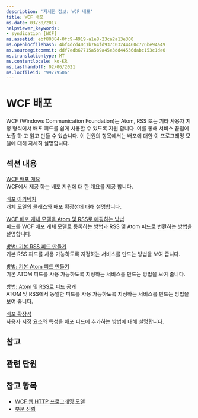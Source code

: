 ```yaml
---
description: '자세한 정보: WCF 배포'
title: WCF 배포
ms.date: 03/30/2017
helpviewer_keywords:
- syndication [WCF]
ms.assetid: ebf80384-0fc9-4919-a1e8-23ca2a13e300
ms.openlocfilehash: 4bf4dcd40c1b764fd937c03244460c726be94a49
ms.sourcegitcommit: ddf7edb67715a5b9a45e3dd44536dabc153c1de0
ms.translationtype: MT
ms.contentlocale: ko-KR
ms.lasthandoff: 02/06/2021
ms.locfileid: "99779506"
---
```

# <a name="wcf-syndication"></a>WCF 배포

WCF (Windows Communication Foundation)는 Atom, RSS 또는 기타 사용자 지정 형식에서 배포 피드를 쉽게 사용할 수 있도록 지원 합니다 .이를 통해 서비스 끝점에 노출 하 고 읽고 만들 수 있습니다. 이 단원의 항목에서는 배포에 대한 이 프로그래밍 모델에 대해 자세히 설명합니다.  
  
## <a name="in-this-section"></a>섹션 내용  

 [WCF 배포 개요](wcf-syndication-overview.md)  
 WCF에서 제공 하는 배포 지원에 대 한 개요를 제공 합니다.  
  
 [배포 아키텍처](architecture-of-syndication.md)  
 개체 모델의 클래스와 배포 확장성에 대해 설명합니다.  
  
 [WCF 배포 개체 모델을 Atom 및 RSS로 매핑하는 방법](how-the-wcf-syndication-object-model-maps-to-atom-and-rss.md)  
 피드를 WCF 배포 개체 모델로 등록하는 방법과 RSS 및 Atom 피드로 변환하는 방법을 설명합니다.  
  
 [방법: 기본 RSS 피드 만들기](how-to-create-a-basic-rss-feed.md)  
 기본 RSS 피드를 사용 가능하도록 지정하는 서비스를 만드는 방법을 보여 줍니다.  
  
 [방법: 기본 Atom 피드 만들기](how-to-create-a-basic-atom-feed.md)  
 기본 ATOM 피드를 사용 가능하도록 지정하는 서비스를 만드는 방법을 보여 줍니다.  
  
 [방법: Atom 및 RSS로 피드 공개](how-to-expose-a-feed-as-both-atom-and-rss.md)  
 ATOM 및 RSS에서 동일한 피드를 사용 가능하도록 지정하는 서비스를 만드는 방법을 보여 줍니다.  
  
 [배포 확장성](syndication-extensibility.md)  
 사용자 지정 요소와 특성을 배포 피드에 추가하는 방법에 대해 설명합니다.  
  
## <a name="reference"></a>참고  
  
## <a name="related-sections"></a>관련 단원  
  
## <a name="see-also"></a>참고 항목

- [WCF 웹 HTTP 프로그래밍 모델](wcf-web-http-programming-model.md)
- [부분 신뢰](partial-trust.md)
